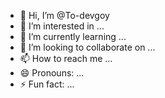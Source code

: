 - 👋 Hi, I’m @To-devgoy
- 👀 I’m interested in ...
- 🌱 I’m currently learning ...
- 💞️ I’m looking to collaborate on ...
- 📫 How to reach me ...
- 😄 Pronouns: ...
- ⚡ Fun fact: ...

<!---
To-devgoy/To-devgoy is a ✨ special ✨ repository because its `README.md` (this file) appears on your GitHub profile.
You can click the Preview link to take a look at your changes.
--->
